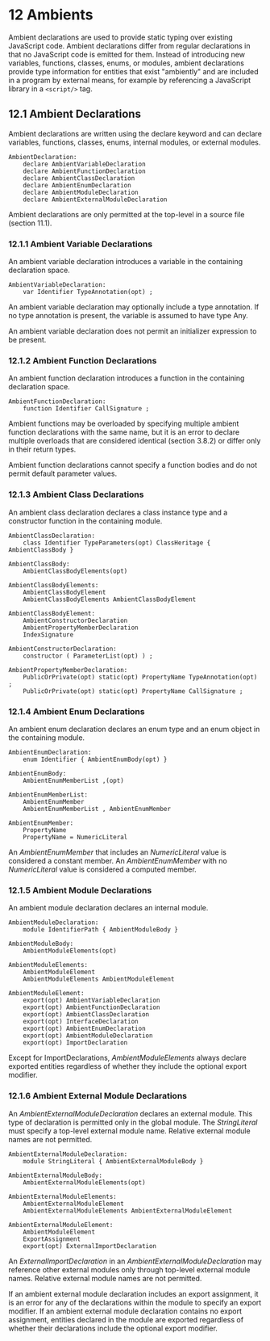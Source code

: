 # 12 Ambients

Ambient declarations are used to provide static typing over existing JavaScript code. Ambient declarations
differ from regular declarations in that no JavaScript code is emitted for them. Instead of introducing new
variables, functions, classes, enums, or modules, ambient declarations provide type information for
entities that exist "ambiently" and are included in a program by external means, for example by
referencing a JavaScript library in a `<script/>` tag.

## 12.1 Ambient Declarations

Ambient declarations are written using the declare keyword and can declare variables, functions, classes,
enums, internal modules, or external modules.

```text
AmbientDeclaration:
    declare AmbientVariableDeclaration
    declare AmbientFunctionDeclaration
    declare AmbientClassDeclaration
    declare AmbientEnumDeclaration
    declare AmbientModuleDeclaration
    declare AmbientExternalModuleDeclaration
```

Ambient declarations are only permitted at the top-level in a source file (section 11.1).

### 12.1.1 Ambient Variable Declarations

An ambient variable declaration introduces a variable in the containing declaration space.

```text
AmbientVariableDeclaration:
    var Identifier TypeAnnotation(opt) ;
```

An ambient variable declaration may optionally include a type annotation. If no type annotation is
present, the variable is assumed to have type Any.

An ambient variable declaration does not permit an initializer expression to be present.

### 12.1.2 Ambient Function Declarations

An ambient function declaration introduces a function in the containing declaration space.

```text
AmbientFunctionDeclaration:
    function Identifier CallSignature ;
```

Ambient functions may be overloaded by specifying multiple ambient function declarations with the same
name, but it is an error to declare multiple overloads that are considered identical (section 3.8.2) or differ
only in their return types.


Ambient function declarations cannot specify a function bodies and do not permit default parameter
values.

### 12.1.3 Ambient Class Declarations

An ambient class declaration declares a class instance type and a constructor function in the containing
module.

```text
AmbientClassDeclaration:
    class Identifier TypeParameters(opt) ClassHeritage { AmbientClassBody }

AmbientClassBody:
    AmbientClassBodyElements(opt)

AmbientClassBodyElements:
    AmbientClassBodyElement
    AmbientClassBodyElements AmbientClassBodyElement

AmbientClassBodyElement:
    AmbientConstructorDeclaration
    AmbientPropertyMemberDeclaration
    IndexSignature

AmbientConstructorDeclaration:
    constructor ( ParameterList(opt) ) ;

AmbientPropertyMemberDeclaration:
    PublicOrPrivate(opt) static(opt) PropertyName TypeAnnotation(opt) ;
    PublicOrPrivate(opt) static(opt) PropertyName CallSignature ;
```

### 12.1.4 Ambient Enum Declarations

An ambient enum declaration declares an enum type and an enum object in the containing module.

```text
AmbientEnumDeclaration:
    enum Identifier { AmbientEnumBody(opt) }

AmbientEnumBody:
    AmbientEnumMemberList ,(opt)

AmbientEnumMemberList:
    AmbientEnumMember
    AmbientEnumMemberList , AmbientEnumMember

AmbientEnumMember:
    PropertyName
    PropertyName = NumericLiteral
```

An *AmbientEnumMember* that includes an *NumericLiteral* value is considered a constant member. An
*AmbientEnumMember* with no *NumericLiteral* value is considered a computed member.

### 12.1.5 Ambient Module Declarations

An ambient module declaration declares an internal module.

```text
AmbientModuleDeclaration:
    module IdentifierPath { AmbientModuleBody }

AmbientModuleBody:
    AmbientModuleElements(opt)

AmbientModuleElements:
    AmbientModuleElement
    AmbientModuleElements AmbientModuleElement

AmbientModuleElement:
    export(opt) AmbientVariableDeclaration
    export(opt) AmbientFunctionDeclaration
    export(opt) AmbientClassDeclaration
    export(opt) InterfaceDeclaration
    export(opt) AmbientEnumDeclaration
    export(opt) AmbientModuleDeclaration
    export(opt) ImportDeclaration
```

Except for ImportDeclarations, *AmbientModuleElements* always declare exported entities regardless of
whether they include the optional export modifier.

### 12.1.6 Ambient External Module Declarations

An *AmbientExternalModuleDeclaration* declares an external module. This type of declaration is permitted
only in the global module. The *StringLiteral* must specify a top-level external module name. Relative
external module names are not permitted.

```text
AmbientExternalModuleDeclaration:
    module StringLiteral { AmbientExternalModuleBody }

AmbientExternalModuleBody:
    AmbientExternalModuleElements(opt)

AmbientExternalModuleElements:
    AmbientExternalModuleElement
    AmbientExternalModuleElements AmbientExternalModuleElement

AmbientExternalModuleElement:
    AmbientModuleElement
    ExportAssignment
    export(opt) ExternalImportDeclaration
```

An *ExternalImportDeclaration* in an *AmbientExternalModuleDeclaration* may reference other external
modules only through top-level external module names. Relative external module names are not
permitted.

If an ambient external module declaration includes an export assignment, it is an error for any of the
declarations within the module to specify an export modifier. If an ambient external module declaration
contains no export assignment, entities declared in the module are exported regardless of whether their
declarations include the optional export modifier.
